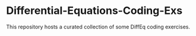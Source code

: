 # Differential-Equations-Coding-Exs
This repository hosts a curated collection of some DiffEq coding exercises. 
